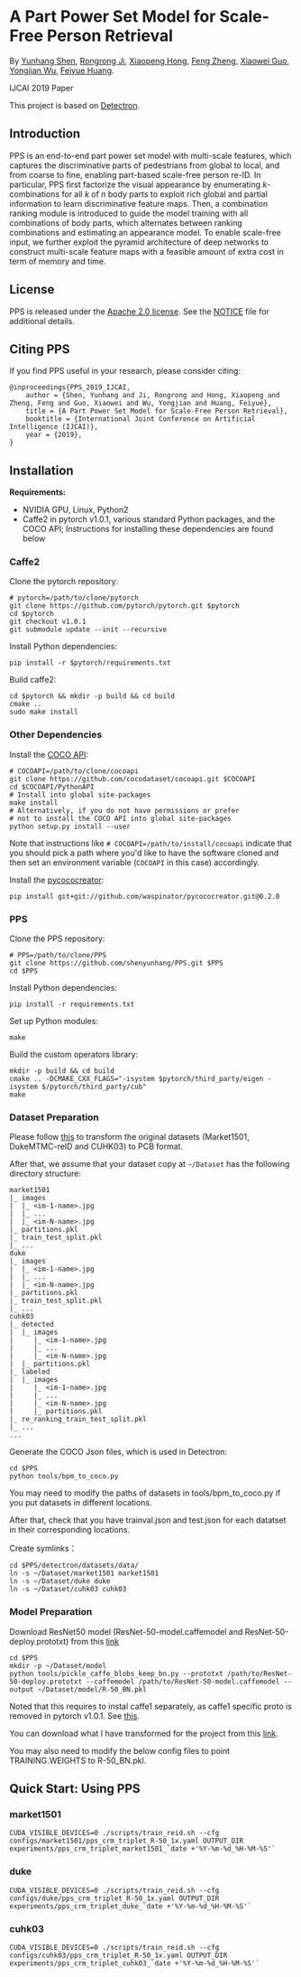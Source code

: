 # A Part Power Set Model for Scale-Free Person Retrieval

By [Yunhang Shen](), [Rongrong Ji](http://mac.xmu.edu.cn/rrji-en.html), [Xiaopeng Hong](https://hongxiaopeng.com/), [Feng Zheng](https://scholar.google.com/citations?user=PcmyXHMAAAAJ), [Xiaowei Guo](), [Yongjian Wu](), [Feiyue Huang]().

IJCAI 2019 Paper

This project is based on [Detectron](https://github.com/facebookresearch/Detectron).


## Introduction

PPS is an end-to-end part power set model with multi-scale features, which captures the discriminative parts of pedestrians from global to local, and from coarse to fine, enabling part-based scale-free person re-ID.
In particular, PPS first factorize the visual appearance by enumerating $k$-combinations for all $k$ of $n$ body parts to exploit rich global and partial information to learn discriminative feature maps.
Then, a combination ranking module is introduced to guide the model training with all combinations of body parts, which alternates between ranking combinations and estimating an appearance model.
To enable scale-free input, we further exploit the pyramid architecture of deep networks to construct multi-scale feature maps with a feasible amount of extra cost in term of memory and time.


## License

PPS is released under the [Apache 2.0 license](https://github.com/shenyunhang/PPS/blob/PPS/LICENSE). See the [NOTICE](https://github.com/shenyunhang/PPS/blob/PPS/NOTICE) file for additional details.


## Citing PPS

If you find PPS useful in your research, please consider citing:

```
@inproceedings{PPS_2019_IJCAI,
    author = {Shen, Yunhang and Ji, Rongrong and Hong, Xiaopeng and Zheng, Feng and Guo, Xiaowei and Wu, Yongjian and Huang, Feiyue},
    title = {A Part Power Set Model for Scale-Free Person Retrieval},
    booktitle = {International Joint Conference on Artificial Intelligence (IJCAI)},
    year = {2019},
}   
```


## Installation

**Requirements:**

- NVIDIA GPU, Linux, Python2
- Caffe2 in pytorch v1.0.1, various standard Python packages, and the COCO API; Instructions for installing these dependencies are found below

### Caffe2

Clone the pytorch repository:

```
# pytorch=/path/to/clone/pytorch
git clone https://github.com/pytorch/pytorch.git $pytorch
cd $pytorch
git checkout v1.0.1
git submodule update --init --recursive
```

Install Python dependencies:

```
pip install -r $pytorch/requirements.txt
```

Build caffe2:

```
cd $pytorch && mkdir -p build && cd build
cmake ..
sudo make install
```


### Other Dependencies

Install the [COCO API](https://github.com/cocodataset/cocoapi):

```
# COCOAPI=/path/to/clone/cocoapi
git clone https://github.com/cocodataset/cocoapi.git $COCOAPI
cd $COCOAPI/PythonAPI
# Install into global site-packages
make install
# Alternatively, if you do not have permissions or prefer
# not to install the COCO API into global site-packages
python setup.py install --user
```

Note that instructions like `# COCOAPI=/path/to/install/cocoapi` indicate that you should pick a path where you'd like to have the software cloned and then set an environment variable (`COCOAPI` in this case) accordingly.

Install the [pycococreator](https://github.com/waspinator/pycococreator):

```
pip install git+git://github.com/waspinator/pycococreator.git@0.2.0
```


### PPS

Clone the PPS repository:

```
# PPS=/path/to/clone/PPS
git clone https://github.com/shenyunhang/PPS.git $PPS
cd $PPS
```

Install Python dependencies:

```
pip install -r requirements.txt
```

Set up Python modules:

```
make
```

Build the custom operators library:

```
mkdir -p build && cd build
cmake .. -DCMAKE_CXX_FLAGS="-isystem $pytorch/third_party/eigen -isystem $/pytorch/third_party/cub"
make
```


### Dataset Preparation
Please follow [this](https://github.com/huanghoujing/beyond-part-models/blob/master/README.md#dataset-preparation) to transform the original datasets (Market1501, DukeMTMC-reID and CUHK03) to PCB format.

After that, we assume that your dataset copy at `~/Dataset` has the following directory structure:

```
market1501
|_ images
|  |_ <im-1-name>.jpg
|  |_ ...
|  |_ <im-N-name>.jpg
|_ partitions.pkl
|_ train_test_split.pkl
|_ ...
duke
|_ images
|  |_ <im-1-name>.jpg
|  |_ ...
|  |_ <im-N-name>.jpg
|_ partitions.pkl
|_ train_test_split.pkl
|_ ...
cuhk03
|_ detected
|  |_ images
|     |_ <im-1-name>.jpg
|     |_ ...
|     |_ <im-N-name>.jpg
|  |_ partitions.pkl
|_ labeled
|  |_ images
|     |_ <im-1-name>.jpg
|     |_ ...
|     |_ <im-N-name>.jpg
|     |_ partitions.pkl
|_ re_ranking_train_test_split.pkl
|_ ...
...
```

Generate the COCO Json files, which is used in Detectron:
```
cd $PPS
python tools/bpm_to_coco.py
```
You may need to modify the paths of datasets in tools/bpm_to_coco.py if you put datasets in different locations.

After that, check that you have trainval.json and test.json for each datatset in their corresponding locations.

Create symlinks：
```
cd $PPS/detectron/datasets/data/
ln -s ~/Dataset/market1501 market1501
ln -s ~/Dataset/duke duke
ln -s ~/Dataset/cuhk03 cuhk03
```


### Model Preparation

Download ResNet50 model (ResNet-50-model.caffemodel and ResNet-50-deploy.prototxt) from this [link](https://github.com/KaimingHe/deep-residual-networks)
```
cd $PPS
mkdir -p ~/Dataset/model
python tools/pickle_caffe_blobs_keep_bn.py --prototxt /path/to/ResNet-50-deploy.prototxt --caffemodel /path/to/ResNet-50-model.caffemodel --output ~/Dataset/model/R-50_BN.pkl
```

Noted that this requires to instal caffe1 separately, as caffe1 specific proto is removed in pytorch v1.0.1. 
See [this](https://github.com/pytorch/pytorch/commit/40109b16d0df8248bc01ad08c7ab615310c52d67).

You can download what I have transformed for the project from this [link](https://1drv.ms/u/s!Am1oWgo9554df5c4ENKNqdEpT3A?e=S40kHr).

You may also need to modify the below config files to point TRAINING.WEIGHTS to R-50_BN.pkl.


## Quick Start: Using PPS

### market1501

```
CUDA_VISIBLE_DEVICES=0 ./scripts/train_reid.sh --cfg configs/market1501/pps_crm_triplet_R-50_1x.yaml OUTPUT_DIR experiments/pps_crm_triplet_market1501_`date +'%Y-%m-%d_%H-%M-%S'`
```

### duke

```
CUDA_VISIBLE_DEVICES=0 ./scripts/train_reid.sh --cfg configs/duke/pps_crm_triplet_R-50_1x.yaml OUTPUT_DIR experiments/pps_crm_triplet_duke_`date +'%Y-%m-%d_%H-%M-%S'`
```

### cuhk03

```
CUDA_VISIBLE_DEVICES=0 ./scripts/train_reid.sh --cfg configs/cuhk03/pps_crm_triplet_R-50_1x.yaml OUTPUT_DIR experiments/pps_crm_triplet_cuhk03_`date +'%Y-%m-%d_%H-%M-%S'`
```
